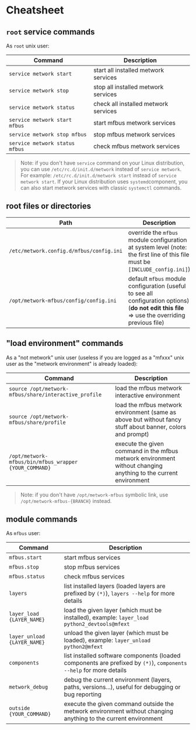 # Cheatsheet



## `root` service commands

As `root` unix user:

| Command | Description |
| --- | --- |
| `service metwork start` | start all installed metwork services |
| `service metwork stop` | stop all installed metwork services |
| `service metwork status` | check all installed metwork services |
| `service metwork start mfbus` | start mfbus metwork services |
| `service metwork stop mfbus` | stop mfbus metwork services |
| `service metwork status mfbus` | check mfbus metwork services |

> Note: if you don't have `service` command on your Linux distribution, you can use `/etc/rc.d/init.d/metwork` instead of `service metwork`. For example: `/etc/rc.d/init.d/metwork start` instead of `service metwork start`. If your Linux distribution uses `systemd`component, you can also start metwork services with classic `systemctl` commands.



## root files or directories

| Path | Description |
| --- | --- |
| `/etc/metwork.config.d/mfbus/config.ini` | override the `mfbus` module configuration at system level (note: the first line of this file must be `[INCLUDE_config.ini]`) |
| `/opt/metwork-mfbus/config/config.ini` | default `mfbus` module configuration (useful to see all configuration options) (**do not edit this file** => use the overriding previous file) |


## "load environment" commands

As a "not metwork" unix user (useless if you are logged as a "mfxxx" unix user as the "metwork environment" is already loaded):

| Command | Description |
| --- | --- |
| `source /opt/metwork-mfbus/share/interactive_profile` | load the mfbus metwork interactive environment |
| `source /opt/metwork-mfbus/share/profile` | load the mfbus metwork environment (same as above but without fancy stuff about banner, colors and prompt) |
| `/opt/metwork-mfbus/bin/mfbus_wrapper {YOUR_COMMAND}`| execute the given command in the mfbus metwork environment without changing anything to the current environment |

> Note: if you don't have `/opt/metwork-mfbus` symbolic link, use `/opt/metwork-mfbus-{BRANCH}` instead.

## module commands


As `mfbus` user:


| Command | Description |
| --- | --- |
| `mfbus.start` | start mfbus services |
| `mfbus.stop` | stop mfbus services |
| `mfbus.status` | check mfbus services |
| `layers` | list installed layers (loaded layers are prefixed by `(*)`), `layers --help` for more details |
| `layer_load {LAYER_NAME}` | load the given layer (which must be installed), example: `layer_load python2_devtools@mfext` |
| `layer_unload {LAYER_NAME}` | unload the given layer (which must be loaded), example: `layer_unload python2@mfext` |
| `components` | list installed software components (loaded components are prefixed by `(*)`), `components --help` for more details |
| `metwork_debug` | debug the current environment (layers, paths, versions...), useful for debugging or bug reporting |
| `outside {YOUR_COMMAND}`| execute the given command outside the metwork environment without changing anything to the current environment |



